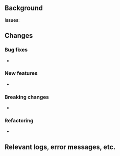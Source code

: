 ## Background
<!--
Leave a gift for your future self about what this PR was.

Please include relevant motivation and context for this PR.

List any dependencies that are required for this change.
-->


<!--
Does this relate to any open issues? Please include them, or delete the line below.
-->
**Issues**:
<!--
Having the text: "#1234" would connect the current pull request to issue 1234.

You can use the Github keywords [fix/es, resolve/s], but this will automatically
close the issue, so only do so if the PR fully resolves them!
-->

## Changes
<!--
Please delete sections that are not relevant.
-->
### Bug fixes
* <!-- Describe any non-breaking changes which fix an identified bug -->

### New features
* <!-- Describe non-breaking change which adds functionality -->

### Breaking changes 
* <!-- Describe any fixes or features that will cause existing functionality to no longer work as currently expected -->

### Refactoring
* <!-- Describe any non-breaking changes to code or documentation which should not change functionality -->

## Relevant logs, error messages, etc.
<!--
This will help to find this PR message in future if similar errors appear.
-->